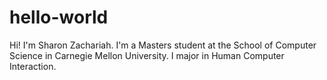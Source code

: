 # hello-world

Hi! I'm Sharon Zachariah. I'm a Masters student at the School of Computer Science in Carnegie Mellon University. I major in Human Computer Interaction.
